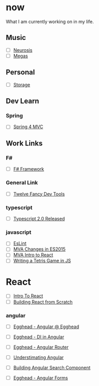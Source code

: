 # now
What I am currently working on in my life.

## Music
- [ ] [Neurosis](https://play.spotify.com/album/3haLhyalAjgK386xlKAvKh)
- [ ] [Megas](https://play.spotify.com/album/6vQvf2LPYeoYdqNh1JAlqC)

## Personal
- [ ] [Storage](https://www.publicstorage.com/california/self-storage-los-angeles-ca/90023-self-storage/232?PID=PSLocalSearch&CID=1341&CHID=LL)

## Dev Learn
### Spring
- [ ] [Spring 4 MVC](https://www.youtube.com/watch?v=6Y1dwidNJPQ&feature=em-uploademail)

## Work Links

### F#
- [ ] [F# Framework](http://dotnetrocks.com/?show=1225)

### General Link
- [ ] [Twelve Fancy Dev Tools](https://hackernoon.com/twelve-fancy-chrome-devtools-tips-dc1e39d10d9d#.bzscb1qmx)

### typescript
- [ ] [Typescript 2.0 Released](https://blogs.msdn.microsoft.com/typescript/2016/09/22/announcing-typescript-2-0/)

### javascript
- [ ] [EsLint](https://www.sitepoint.com/up-and-running-with-eslint-the-pluggable-javascript-linter)
- [ ] [MVA Changes in ES2015](https://mva.microsoft.com/en-US/training-courses/gamechanging-features-in-es2015-16640?l=JA0gw9JrC_2206218965)
- [ ] [MVA Intro to React](https://mva.microsoft.com/en-US/training-courses/introduction-to-react-16635?l=4wrKgdJrC_206218965)
- [ ] [Writing a Tetris Game in JS](https://www.youtube.com/watch?v=H2aW5V46khA)

# React
- [ ] [Intro To React](https://www.youtube.com/watch?v=CTRke-_WxUM)
- [ ] [Building React from Scratch](https://www.youtube.com/watch?v=_MAD4Oly9yg)

### angular
- [ ] [Egghead - Angular @ Egghead](https://egghead.io/lessons/angular-2-create-an-angular-2-hello-world-component?course=building-angular-2-components)
- [ ] [Egghead - DI in Angular](https://egghead.io/courses/angular-2-dependency-injection-di-explained?utm_source=drip&utm_medium=email&utm_content=angular-2-di&utm_campaign=angular-2-release)
- [ ] [Egghead - Angular Router](https://egghead.io/courses/intro-to-angular-2-router?utm_source=drip&utm_medium=email&utm_content=angular-2-routing&utm_campaign=angular-2-release)
- [ ] [Understimating Angular](http://developer.telerik.com/featured/you-have-seriously-underestimated-angular)
- [ ] [Building Angular Search Component](https://egghead.io/courses/build-an-angular-2-instant-search-component)
- [ ] [Egghead - Angular Forms](https://egghead.io/courses/intro-to-angular-2-forms?utm_source=drip)

